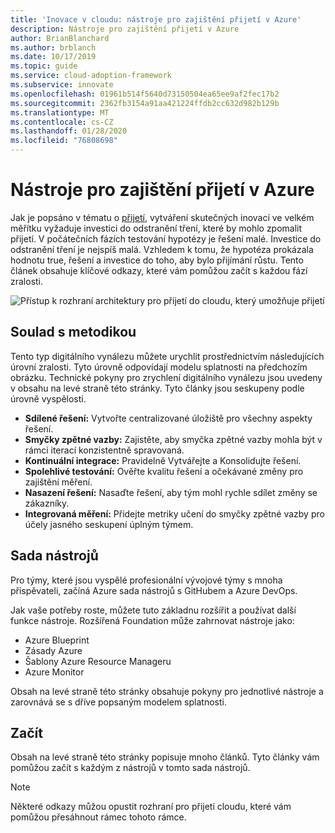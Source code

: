 ```yaml
---
title: 'Inovace v cloudu: nástroje pro zajištění přijetí v Azure'
description: Nástroje pro zajištění přijetí v Azure
author: BrianBlanchard
ms.author: brblanch
ms.date: 10/17/2019
ms.topic: guide
ms.service: cloud-adoption-framework
ms.subservice: innovate
ms.openlocfilehash: 01961b514f5640d73150504ea65ee9af2fec17b2
ms.sourcegitcommit: 2362fb3154a91aa421224ffdb2cc632d982b129b
ms.translationtype: MT
ms.contentlocale: cs-CZ
ms.lasthandoff: 01/28/2020
ms.locfileid: "76808698"
---
```

# <a name="tools-to-empower-adoption-in-azure"></a>Nástroje pro zajištění přijetí v Azure

Jak je popsáno v tématu o [přijetí](../considerations/ci-cd.md), vytváření skutečných inovací ve velkém měřítku vyžaduje investici do odstranění tření, které by mohlo zpomalit přijetí. V počátečních fázích testování hypotézy je řešení malé. Investice do odstranění tření je nejspíš malá. Vzhledem k tomu, že hypotéza prokázala hodnotu true, řešení a investice do toho, aby bylo přijímání růstu. Tento článek obsahuje klíčové odkazy, které vám pomůžou začít s každou fází zralosti.

![Přístup k rozhraní architektury pro přijetí do cloudu, který umožňuje přijetí](../../_images/innovate/empower-adoption-maturity.png)

## <a name="alignment-to-the-methodology"></a>Soulad s metodikou

Tento typ digitálního vynálezu můžete urychlit prostřednictvím následujících úrovní zralosti. Tyto úrovně odpovídají modelu splatnosti na předchozím obrázku. Technické pokyny pro zrychlení digitálního vynálezu jsou uvedeny v obsahu na levé straně této stránky. Tyto články jsou seskupeny podle úrovně vyspělosti.

- **Sdílené řešení:** Vytvořte centralizované úložiště pro všechny aspekty řešení.
- **Smyčky zpětné vazby:** Zajistěte, aby smyčka zpětné vazby mohla být v rámci iterací konzistentně spravovaná.
- **Kontinuální integrace:** Pravidelně Vytvářejte a Konsolidujte řešení.
- **Spolehlivé testování:** Ověřte kvalitu řešení a očekávané změny pro zajištění měření.
- **Nasazení řešení:** Nasaďte řešení, aby tým mohl rychle sdílet změny se zákazníky.
- **Integrovaná měření:** Přidejte metriky učení do smyčky zpětné vazby pro účely jasného seskupení úplným týmem.

## <a name="toolchain"></a>Sada nástrojů

Pro týmy, které jsou vyspělé profesionální vývojové týmy s mnoha přispěvateli, začíná Azure sada nástrojů s GitHubem a Azure DevOps.

Jak vaše potřeby roste, můžete tuto základnu rozšířit a používat další funkce nástroje. Rozšířená Foundation může zahrnovat nástroje jako:

- Azure Blueprint
- Zásady Azure
- Šablony Azure Resource Manageru
- Azure Monitor

Obsah na levé straně této stránky obsahuje pokyny pro jednotlivé nástroje a zarovnává se s dříve popsaným modelem splatnosti.

## <a name="get-started"></a>Začít

Obsah na levé straně této stránky popisuje mnoho článků. Tyto články vám pomůžou začít s každým z nástrojů v tomto sada nástrojů.

> [!NOTE]
> Některé odkazy můžou opustit rozhraní pro přijetí cloudu, které vám pomůžou přesáhnout rámec tohoto rámce.
